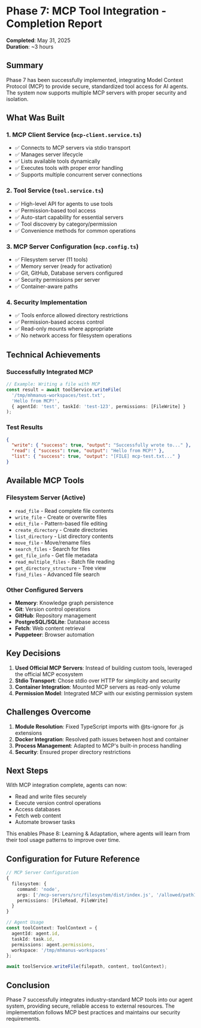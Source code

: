 # Phase 7: MCP Tool Integration - Completion Report

**Completed**: May 31, 2025  
**Duration**: ~3 hours

## Summary

Phase 7 has been successfully implemented, integrating Model Context Protocol (MCP) to provide secure, standardized tool access for AI agents. The system now supports multiple MCP servers with proper security and isolation.

## What Was Built

### 1. **MCP Client Service** (`mcp-client.service.ts`)
- ✅ Connects to MCP servers via stdio transport
- ✅ Manages server lifecycle
- ✅ Lists available tools dynamically
- ✅ Executes tools with proper error handling
- ✅ Supports multiple concurrent server connections

### 2. **Tool Service** (`tool.service.ts`)
- ✅ High-level API for agents to use tools
- ✅ Permission-based tool access
- ✅ Auto-start capability for essential servers
- ✅ Tool discovery by category/permission
- ✅ Convenience methods for common operations

### 3. **MCP Server Configuration** (`mcp.config.ts`)
- ✅ Filesystem server (11 tools)
- ✅ Memory server (ready for activation)
- ✅ Git, GitHub, Database servers configured
- ✅ Security permissions per server
- ✅ Container-aware paths

### 4. **Security Implementation**
- ✅ Tools enforce allowed directory restrictions
- ✅ Permission-based access control
- ✅ Read-only mounts where appropriate
- ✅ No network access for filesystem operations

## Technical Achievements

### Successfully Integrated MCP
```typescript
// Example: Writing a file with MCP
const result = await toolService.writeFile(
  '/tmp/mhmanus-workspaces/test.txt',
  'Hello from MCP!',
  { agentId: 'test', taskId: 'test-123', permissions: [FileWrite] }
);
```

### Test Results
```json
{
  "write": { "success": true, "output": "Successfully wrote to..." },
  "read": { "success": true, "output": "Hello from MCP!" },
  "list": { "success": true, "output": "[FILE] mcp-test.txt..." }
}
```

## Available MCP Tools

### Filesystem Server (Active)
- `read_file` - Read complete file contents
- `write_file` - Create or overwrite files
- `edit_file` - Pattern-based file editing
- `create_directory` - Create directories
- `list_directory` - List directory contents
- `move_file` - Move/rename files
- `search_files` - Search for files
- `get_file_info` - Get file metadata
- `read_multiple_files` - Batch file reading
- `get_directory_structure` - Tree view
- `find_files` - Advanced file search

### Other Configured Servers
- **Memory**: Knowledge graph persistence
- **Git**: Version control operations
- **GitHub**: Repository management
- **PostgreSQL/SQLite**: Database access
- **Fetch**: Web content retrieval
- **Puppeteer**: Browser automation

## Key Decisions

1. **Used Official MCP Servers**: Instead of building custom tools, leveraged the official MCP ecosystem
2. **Stdio Transport**: Chose stdio over HTTP for simplicity and security
3. **Container Integration**: Mounted MCP servers as read-only volume
4. **Permission Model**: Integrated MCP with our existing permission system

## Challenges Overcome

1. **Module Resolution**: Fixed TypeScript imports with @ts-ignore for .js extensions
2. **Docker Integration**: Resolved path issues between host and container
3. **Process Management**: Adapted to MCP's built-in process handling
4. **Security**: Ensured proper directory restrictions

## Next Steps

With MCP integration complete, agents can now:
- Read and write files securely
- Execute version control operations
- Access databases
- Fetch web content
- Automate browser tasks

This enables Phase 8: Learning & Adaptation, where agents will learn from their tool usage patterns to improve over time.

## Configuration for Future Reference

```typescript
// MCP Server Configuration
{
  filesystem: {
    command: 'node',
    args: ['/mcp-servers/src/filesystem/dist/index.js', '/allowed/path1', '/allowed/path2'],
    permissions: [FileRead, FileWrite]
  }
}

// Agent Usage
const toolContext: ToolContext = {
  agentId: agent.id,
  taskId: task.id,
  permissions: agent.permissions,
  workspace: '/tmp/mhmanus-workspaces'
};

await toolService.writeFile(filepath, content, toolContext);
```

## Conclusion

Phase 7 successfully integrates industry-standard MCP tools into our agent system, providing secure, reliable access to external resources. The implementation follows MCP best practices and maintains our security requirements.